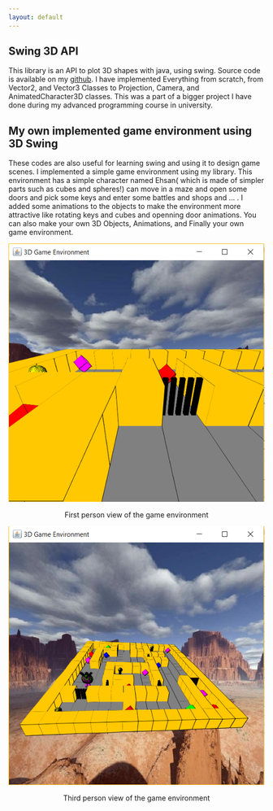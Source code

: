 ```yaml
---
layout: default
---
```



## Swing 3D API
This library is an API to plot 3D shapes with java, using swing. Source code 
is available on my [github](https://github.com/pajouheshgar/). 
I have implemented Everything from scratch, from Vector2, and Vector3 Classes
to Projection, Camera, and AnimatedCharacter3D classes. This was a part of a bigger 
project I have done during my advanced programming course in university.

## My own implemented game environment using 3D Swing 
These codes are also useful for learning swing and using it to design game scenes.
I implemented a simple game environment using my library. 
This environment has a simple character named Ehsan( 
which is made of simpler parts such as cubes and spheres!) can move in a maze
and open some doors and pick some keys and enter some battles and shops and ... .
I added some animations to the objects to make the environment more attractive
like rotating keys and cubes and openning door animations.
You can also make your own 3D Objects, Animations, and Finally your own game environment.
 
![first person view](3D%20Game%20Environment/first%20person.PNG)
<center>First person view of the game environment</center>

![third person view](3D%20Game%20Environment/3rd%20person.PNG)
<center>Third person view of the game environment</center>

  


